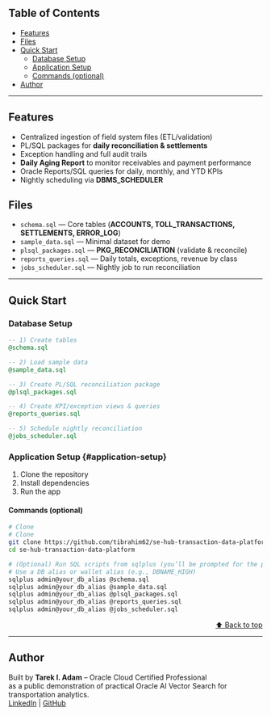 ## Table of Contents
- [Features](#features)
- [Files](#files)
- [Quick Start](#quick-start)
  - [Database Setup](#database-setup)
  - [Application Setup](#application-setup)
  - [Commands (optional)](#commands-optional)
- [Author](#author)

---

## Features
- Centralized ingestion of field system files (ETL/validation)
- PL/SQL packages for **daily reconciliation & settlements**
- Exception handling and full audit trails
- **Daily Aging Report** to monitor receivables and payment performance
- Oracle Reports/SQL queries for daily, monthly, and YTD KPIs
- Nightly scheduling via **DBMS_SCHEDULER**

## Files
- `schema.sql` — Core tables (**ACCOUNTS, TOLL_TRANSACTIONS, SETTLEMENTS, ERROR_LOG**)
- `sample_data.sql` — Minimal dataset for demo
- `plsql_packages.sql` — **PKG_RECONCILIATION** (validate & reconcile)
- `reports_queries.sql` — Daily totals, exceptions, revenue by class
- `jobs_scheduler.sql` — Nightly job to run reconciliation

---

## Quick Start

### Database Setup
```sql
-- 1) Create tables
@schema.sql

-- 2) Load sample data
@sample_data.sql

-- 3) Create PL/SQL reconciliation package
@plsql_packages.sql

-- 4) Create KPI/exception views & queries
@reports_queries.sql

-- 5) Schedule nightly reconciliation
@jobs_scheduler.sql

```

### Application Setup {#application-setup}

1. Clone the repository  
2. Install dependencies  
3. Run the app  

#### Commands (optional)

```bash
# Clone
# Clone
git clone https://github.com/tibrahim62/se-hub-transaction-data-platform.git
cd se-hub-transaction-data-platform

# (Optional) Run SQL scripts from sqlplus (you’ll be prompted for the password)
# Use a DB alias or wallet alias (e.g., DBNAME_HIGH)
sqlplus admin@your_db_alias @schema.sql
sqlplus admin@your_db_alias @sample_data.sql
sqlplus admin@your_db_alias @plsql_packages.sql
sqlplus admin@your_db_alias @reports_queries.sql
sqlplus admin@your_db_alias @jobs_scheduler.sql

```
<p align="right"><a href="#table-of-contents">⬆️ Back to top</a></p>

---

## Author

Built by **Tarek I. Adam** – Oracle Cloud Certified Professional  
as a public demonstration of practical Oracle AI Vector Search for transportation analytics.  
[LinkedIn](https://www.linkedin.com/in/tarek-i-adam) | [GitHub](https://github.com/tibrahim62)
